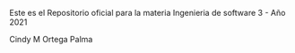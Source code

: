Este es el Repositorio oficial para la materia Ingenieria de software 3 - Año 2021

Cindy M Ortega Palma
